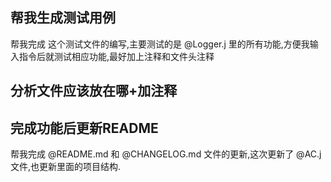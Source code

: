 ## 帮我生成测试用例

帮我完成 这个测试文件的编写,主要测试的是 @Logger.j  里的所有功能,方便我输入指令后就测试相应功能,最好加上注释和文件头注释


## 分析文件应该放在哪+加注释



## 完成功能后更新README

帮我完成 @README.md 和 @CHANGELOG.md 文件的更新,这次更新了 @AC.j 文件,也更新里面的项目结构.
